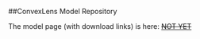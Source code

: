 ##ConvexLens Model Repository

The model page (with download links) is here:
[~~NOT YET~~](http://STEM-Dev.github.io/ConvexLens/) 



